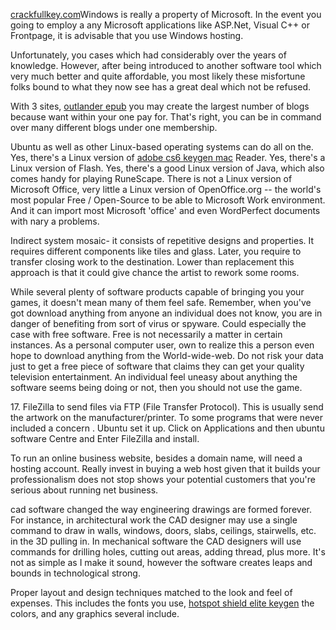 [crackfullkey.com](http://crackfullkey.com/cleanmymac-crack-keygen/)Windows
is really a property of Microsoft. In the event you going to employ a
any Microsoft applications like ASP.Net, Visual C++ or Frontpage, it is
advisable that you use Windows hosting.

Unfortunately, you cases which had considerably over the years of
knowledge. However, after being introduced to another software tool
which very much better and quite affordable, you most likely these
misfortune folks bound to what they now see has a great deal which not
be refused.

With 3 sites, [outlander
epub](http://dnd.brown-team.net/Simple_And_Complete_Step_By_Step_Ways_To_Create_Your_House_Business)
you may create the largest number of blogs because want within your one
pay for. That's right, you can be in command over many different blogs
under one membership.

Ubuntu as well as other Linux-based operating systems can do all on the.
Yes, there's a Linux version of [adobe cs6 keygen
mac](http://fr.wiki.lesgrandsvoisins.fr/index.php?title=Knoppix_:_Great_Free_Tool_To_Support_Your_Every_Computer_Need)
Reader. Yes, there's a Linux version of Flash. Yes, there's a good Linux
version of Java, which also comes handy for playing RuneScape. There is
not a Linux version of Microsoft Office, very little a Linux version of
OpenOffice.org -- the world's most popular Free / Open-Source to be able
to Microsoft Work environment. And it can import most Microsoft 'office'
and even WordPerfect documents with nary a problems.

Indirect system mosaic- it consists of repetitive designs and
properties. It requires different components like tiles and glass.
Later, you require to transfer closing work to the destination. Lower
than replacement this approach is that it could give chance the artist
to rework some rooms.

While several plenty of software products capable of bringing you your
games, it doesn't mean many of them feel safe. Remember, when you've got
download anything from anyone an individual does not know, you are in
danger of benefiting from sort of virus or spyware. Could especially the
case with free software. Free is not necessarily a matter in certain
instances. As a personal computer user, own to realize this a person
even hope to download anything from the World-wide-web. Do not risk your
data just to get a free piece of software that claims they can get your
quality television entertainment. An individual feel uneasy about
anything the software seems being doing or not, then you should not use
the game.

17\. FileZilla to send files via FTP (File Transfer Protocol). This is
usually send the artwork on the manufacturer/printer. To some programs
that were never included a concern . Ubuntu set it up. Click on
Applications and then ubuntu software Centre and Enter FileZilla and
install.

To run an online business website, besides a domain name, will need a
hosting account. Really invest in buying a web host given that it builds
your professionalism does not stop shows your potential customers that
you're serious about running net business.

cad software changed the way engineering drawings are formed forever.
For instance, in architectural work the CAD designer may use a single
command to draw in walls, windows, doors, slabs, ceilings, stairwells,
etc. in the 3D pulling in. In mechanical software the CAD designers will
use commands for drilling holes, cutting out areas, adding thread, plus
more. It's not as simple as I make it sound, however the software
creates leaps and bounds in technological strong.

Proper layout and design techniques matched to the look and feel of
expenses. This includes the fonts you use, [hotspot shield elite
keygen](http://wikihotels.com/index.php?title=Drum_Mahchine_Software_-_Download_Drum_Machines)
the colors, and any graphics several include.